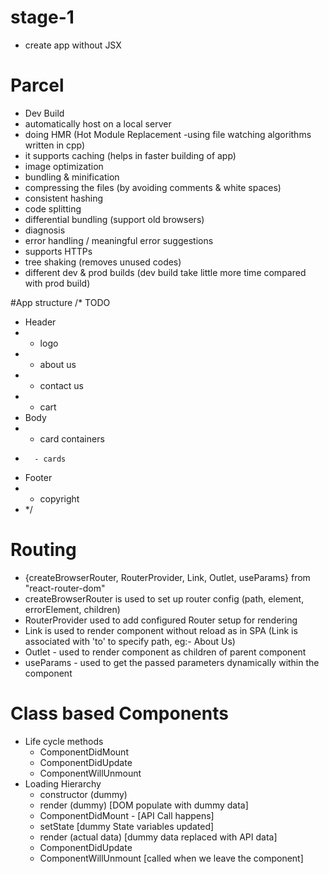 # stage-1

- create app without JSX

# Parcel

- Dev Build
- automatically host on a local server
- doing HMR (Hot Module Replacement -using file watching algorithms written in cpp)
- it supports caching (helps in faster building of app)
- image optimization
- bundling & minification
- compressing the files (by avoiding comments & white spaces)
- consistent hashing
- code splitting
- differential bundling (support old browsers)
- diagnosis
- error handling / meaningful error suggestions
- supports HTTPs
- tree shaking (removes unused codes)
- different dev & prod builds (dev build take little more time compared with prod build)

#App structure
/\* TODO

- Header
- - logo
- - about us
- - contact us
- - cart
- Body
- - card containers
-       - cards
- Footer
- - copyright
- \*/

# Routing

- {createBrowserRouter, RouterProvider, Link, Outlet, useParams} from "react-router-dom"
- createBrowserRouter is used to set up router config (path, element, errorElement, children)
- RouterProvider used to add configured Router setup for rendering
- Link is used to render component without reload as in SPA (Link is associated with 'to' to specify path, eg:- <Link to="/about">About Us</Link>)
- Outlet - used to render component as children of parent component
- useParams - used to get the passed parameters dynamically within the component

# Class based Components

- Life cycle methods
  - ComponentDidMount
  - ComponentDidUpdate
  - ComponentWillUnmount
- Loading Hierarchy
  - constructor (dummy)
  - render (dummy) [DOM populate with dummy data]
  - ComponentDidMount - [API Call happens]
  - setState [dummy State variables updated]
  - render (actual data) [dummy data replaced with API data]
  - ComponentDidUpdate
  - ComponentWillUnmount [called when we leave the component]
